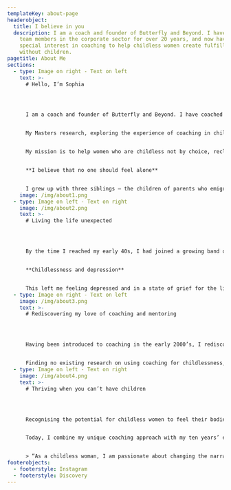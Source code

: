 ```yaml
---
templateKey: about-page
headerobject:
  title: I believe in you
  description: I am a coach and founder of Butterfly and Beyond. I have coached
    team members in the corporate sector for over 20 years, and now have a
    special interest in coaching to help childless women create fulfilling lives
    without children.
pagetitle: About Me
sections:
  - type: Image on right - Text on left
    text: >-
      # Hello, I’m Sophia




      I am a coach and founder of Butterfly and Beyond. I have coached team members in the corporate sector for over 20 years, and now have a special interest in coaching to help childless women create fulfilling lives without children.


      My Masters research, exploring the experience of coaching in childless women, received an award from the European Mentoring and Coaching Council, UK, for the dissertation with the highest potential for societal benefit.


      My mission is to help women who are childless not by choice, reclaim their sense of self and move from simply existing, and just about coping with being childless forever, to truly living whole and fulfilled lives. I promote inclusivity and raise awareness of the unconscious bias that marginalises, isolates and strips people of their self-worth and role within society, including within the media and the workplace.


      **I believe that no one should feel alone**


      I grew up with three siblings – the children of parents who emigrated to the UK in the 50’s and 60’s, and remember sometimes feeling different and “other” from my friends because of my ethnicity. Bonded by our “otherness” we were close growing-up, having fun and adventures together. However, when I was thirteen, my brother died by suicide; I was left devastated and family stability was shattered. These events made me a passionate believer that no one should feel alone, the importance of good mental health, and a fierce defender of those who don’t fit neat societal norms.
    image: /img/about1.png
  - type: Image on left - Text on right
    image: /img/about2.png
    text: >-
      # Living the life unexpected




      By the time I reached my early 40s, I had joined a growing band of single, childless women. I had created a rewarding corporate career working in companies which develop therapies to help people with rare diseases. Unwittingly, I had let my time be consumed by my career, and I realised that my hope of meeting someone special, to settle down and have a family, was not going to happen. I tried fertility treatment on my own, and when eventually I was told that I suffered from adenomyosis and that my only option was to go abroad and use donor eggs, I decided to draw the curtains on my dream.


      **Childlessness and depression**


      This left me feeling depressed and in a state of grief for the life I had imagined. I found support through an organisation called Gateway Women, and when I was emotionally strong enough, I found an empathetic life coach to help me create a new plan for the future that would teach me how to live a childless life.
  - type: Image on right - Text on left
    image: /img/about3.png
    text: >-
      # Rediscovering my love of coaching and mentoring




      Having been introduced to coaching in the early 2000’s, I rediscovered the joy I gained from coaching and mentoring others, and enrolled in a Masters in Coaching and Mentoring to deepen my knowledge and further my practice, during which I developed my own coaching model. Through coaching, I wanted to do for other childless women what others had done for me – help them to regain their confidence and motivation and find their path forward.


      Finding no existing research on using coaching for childlessness, I focused my research on the experience of coaching in childless women, which is the first research into coaching in this area.
  - type: Image on left - Text on right
    image: /img/about4.png
    text: >-
      # Thriving when you can’t have children




      Recognising the potential for childless women to feel their bodies had failed them, I felt it imperative that my coaching approach was holistic, and incorporated mind, body and spirit.


      Today, I combine my unique coaching approach with my ten years’ experience as a British Wheel of Yoga teacher with additional training in therapeutic and yin yoga, in a six-month online **[Thrive coaching](/thrive)** program, working with women individually to transform how they view themselves from the inside out, and re-envision their lives with a renewed sense of purpose.


      > “As a childless woman, I am passionate about changing the narrative around womanhood and childlessness within a pronatalist society including the media, ensuring **[inclusivity](/inclusivity)** within the workplace, and helping women to realise how much worth and potential they hold within themselves”.
footerobjects:
  - footerstyle: Instagram
  - footerstyle: Discovery
---
```

